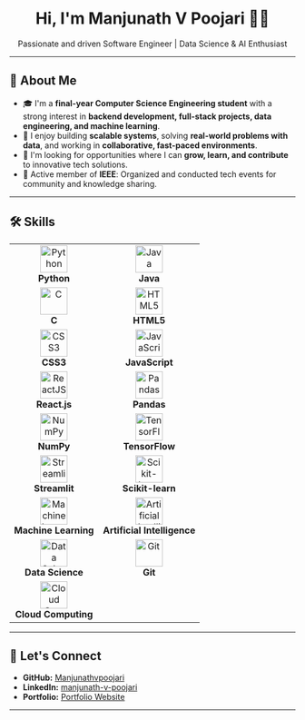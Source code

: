 <h1 align="center">Hi, I'm Manjunath V Poojari 🙋‍♂️</h1>
<p align="center">
  Passionate and driven Software Engineer | Data Science & AI Enthusiast
</p>

---

## 🌟 About Me

- 🎓 I'm a **final-year Computer Science Engineering student** with a strong interest in **backend development, full-stack projects, data engineering, and machine learning**.
- 🚀 I enjoy building **scalable systems**, solving **real-world problems with data**, and working in **collaborative, fast-paced environments**.
- 🌱 I'm looking for opportunities where I can **grow, learn, and contribute** to innovative tech solutions.
- 👥 Active member of **IEEE**: Organized and conducted tech events for community and knowledge sharing.

---


## 🛠️ Skills

<table>
  <tr>
    <td align="center"><img src="https://skillicons.dev/icons?i=python" height="48" alt="Python" /><br><b>Python</b></td>
    <td align="center"><img src="https://skillicons.dev/icons?i=java" height="48" alt="Java" /><br><b>Java</b></td>
  </tr>
  <tr>
    <td align="center"><img src="https://skillicons.dev/icons?i=c" height="48" alt="C" /><br><b>C</b></td>
    <td align="center"><img src="https://skillicons.dev/icons?i=html" height="48" alt="HTML5" /><br><b>HTML5</b></td>
  </tr>
  <tr>
    <td align="center"><img src="https://skillicons.dev/icons?i=css" height="48" alt="CSS3" /><br><b>CSS3</b></td>
    <td align="center"><img src="https://skillicons.dev/icons?i=js" height="48" alt="JavaScript" /><br><b>JavaScript</b></td>
  </tr>
  <tr>
    <td align="center"><img src="https://skillicons.dev/icons?i=react" height="48" alt="ReactJS" /><br><b>React.js</b></td>
    <td align="center"><img src="https://skillicons.dev/icons?i=pandas" height="48" alt="Pandas" /><br><b>Pandas</b></td>
  </tr>
  <tr>
    <td align="center"><img src="https://skillicons.dev/icons?i=numpy" height="48" alt="NumPy" /><br><b>NumPy</b></td>
    <td align="center"><img src="https://skillicons.dev/icons?i=tensorflow" height="48" alt="TensorFlow" /><br><b>TensorFlow</b></td>
  </tr>
  <tr>
    <td align="center"><img src="https://skillicons.dev/icons?i=streamlit" height="48" alt="Streamlit" /><br><b>Streamlit</b></td>
    <td align="center"><img src="https://skillicons.dev/icons?i=scikitlearn" height="48" alt="Scikit-learn" /><br><b>Scikit-learn</b></td>
  </tr>
  <tr>
    <td align="center"><img src="https://skillicons.dev/icons?i=ml" height="48" alt="Machine Learning" /><br><b>Machine Learning</b></td>
    <td align="center"><img src="https://skillicons.dev/icons?i=ai" height="48" alt="Artificial Intelligence" /><br><b>Artificial Intelligence</b></td>
  </tr>
  <tr>
    <td align="center"><img src="https://skillicons.dev/icons?i=datascience" height="48" alt="Data Science" /><br><b>Data Science</b></td>
    <td align="center"><img src="https://skillicons.dev/icons?i=git" height="48" alt="Git" /><br><b>Git</b></td>
  </tr>
  <tr>
    <td align="center"><img src="https://skillicons.dev/icons?i=cloudflare" height="48" alt="Cloud Computing" /><br><b>Cloud Computing</b></td>
    <td></td>
  </tr>
</table>

---

## 🤝 Let's Connect

- **GitHub:** [Manjunathvpoojari](https://github.com/Manjunathvpoojari)
- **LinkedIn:** [manjunath-v-poojari](https://www.linkedin.com/in/manjunath-v-poojari)
- **Portfolio:** [Portfolio Website](https://manjunathvpoojari.github.io/Portfolio/)

---

